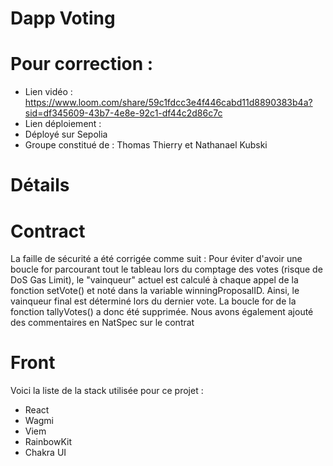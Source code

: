 # Dapp Voting

# Pour correction :

- Lien vidéo : https://www.loom.com/share/59c1fdcc3e4f446cabd11d8890383b4a?sid=df345609-43b7-4e8e-92c1-df44c2d86c7c
- Lien déploiement :
- Déployé sur Sepolia
- Groupe constitué de : Thomas Thierry et Nathanael Kubski

# Détails

# Contract 

La faille de sécurité a été corrigée comme suit : 
Pour éviter d'avoir une boucle for parcourant tout le tableau lors du comptage des votes (risque de DoS Gas Limit), le "vainqueur" actuel est calculé à chaque appel de la fonction setVote() et noté dans la variable winningProposalID. Ainsi, le vainqueur final est déterminé lors du dernier vote. La boucle for de la fonction tallyVotes() a donc été supprimée.
Nous avons également ajouté des commentaires en NatSpec sur le contrat

# Front

Voici la liste de la stack utilisée pour ce projet :
- React
- Wagmi
- Viem
- RainbowKit
- Chakra UI

